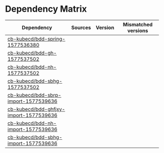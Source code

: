 # Dependency Matrix

Dependency | Sources | Version | Mismatched versions
---------- | ------- | ------- | -------------------
[cb-kubecd/bdd-spring-1577536380](https://github.com/cb-kubecd/bdd-spring-1577536380.git) |  | []() | 
[cb-kubecd/bdd-gh-1577537502](https://github.com/cb-kubecd/bdd-gh-1577537502.git) |  | []() | 
[cb-kubecd/bdd-nh-1577537502](https://github.com/cb-kubecd/bdd-nh-1577537502.git) |  | []() | 
[cb-kubecd/bdd-sbhg-1577537502](https://github.com/cb-kubecd/bdd-sbhg-1577537502.git) |  | []() | 
[cb-kubecd/bdd-sbrp-import-1577539636](https://github.com/cb-kubecd/bdd-sbrp-import-1577539636.git) |  | []() | 
[cb-kubecd/bdd-ghfjxy-import-1577539636](https://github.com/cb-kubecd/bdd-ghfjxy-import-1577539636.git) |  | []() | 
[cb-kubecd/bdd-nh-import-1577539636](https://github.com/cb-kubecd/bdd-nh-import-1577539636.git) |  | []() | 
[cb-kubecd/bdd-sbhg-import-1577539636](https://github.com/cb-kubecd/bdd-sbhg-import-1577539636.git) |  | []() | 
